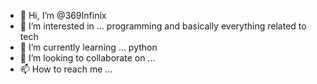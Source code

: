 - 👋 Hi, I’m @369Infinix
- 👀 I’m interested in ... programming and basically everything related to tech
- 🌱 I’m currently learning ... python
- 💞️ I’m looking to collaborate on ...
- 📫 How to reach me ...

<!---
369Infinix/369Infinix is a ✨ special ✨ repository because its `README.md` (this file) appears on your GitHub profile.
You can click the Preview link to take a look at your changes.
--->
